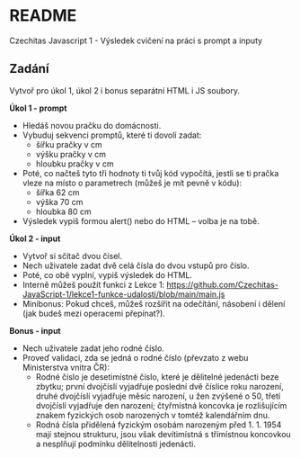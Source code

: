 # README #

Czechitas Javascript 1 - Výsledek cvičení na práci s prompt a inputy

Zadání
---

Vytvoř pro úkol 1, úkol 2 i bonus separátní HTML i JS soubory.

**Úkol 1 - prompt**

- Hledáš novou pračku do domácnosti.
- Vybuduj sekvenci promptů, které ti dovolí zadat:
    - šířku pračky v cm
    - výšku pračky v cm
    - hloubku pračky v cm
- Poté, co načteš tyto tři hodnoty ti tvůj kód vypočítá, jestli se ti pračka vleze na místo o parametrech (můžeš je mít pevně v kódu):
    - šířka 62 cm
    - výška 70 cm
    - hloubka 80 cm
- Výsledek vypiš formou alert() nebo do HTML – volba je na tobě.

**Úkol 2 - input**

- Vytvoř si sčítač dvou čísel.
- Nech uživatele zadat dvě celá čísla do dvou vstupů pro číslo.
- Poté, co obě vyplní, vypiš výsledek do HTML.
- Interně můžeš použít funkci z Lekce 1: https://github.com/Czechitas-JavaScript-1/lekce1-funkce-udalosti/blob/main/main.js
- Minibonus: Pokud chceš, můžeš rozšířit na odečítání, násobení i dělení (jak budeš mezi operacemi přepínat?).

**Bonus - input**

- Nech uživatele zadat jeho rodné číslo.
- Proveď validaci, zda se jedná o rodné číslo (převzato z webu Ministerstva vnitra ČR):
    - Rodné číslo je desetimístné číslo, které je dělitelné jedenácti beze zbytku; první dvojčíslí vyjadřuje poslední dvě číslice roku narození, druhé dvojčíslí vyjadřuje měsíc narození, u žen zvýšené o 50, třetí dvojčíslí vyjadřuje den narození; čtyřmístná koncovka je rozlišujícím znakem fyzických osob narozených v tomtéž kalendářním dnu.
    - Rodná čísla přidělená fyzickým osobám narozeným před 1. 1. 1954 mají stejnou strukturu, jsou však devítimístná s třímístnou koncovkou a nesplňují podmínku dělitelnosti jedenácti.